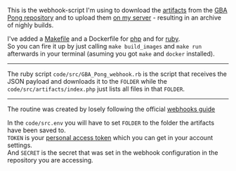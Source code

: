 This is the webhook-script I'm using to download the [artifacts](https://docs.github.com/en/actions/using-workflows/storing-workflow-data-as-artifacts) from the [GBA Pong repository](https://github.com/tolik518/GBA_Pong) and to upload them [on my server](https://returnnull.de/github/GBA_Pong/) - resulting in an archive of nighly builds.

I've added a [Makefile](/Makefile) and a Dockerfile for [php](/docker/php/Dockerfile) and for [ruby](/docker/ruby/Dockerfile).  
So you can fire it up by just calling `make build_images` and `make run` afterwards in your terminal (asuming you got `make` and `docker` installed).

________

The ruby script `code/src/GBA_Pong_webhook.rb` is the script that receives the JSON payload and downloads it to the `FOLDER` while the `code/src/artifacts/index.php` just lists all files in that `FOLDER`.

________

The routine was created by losely following the official [webhooks guide](https://docs.github.com/en/developers/webhooks-and-events/webhooks/about-webhooks)

In the `code/src.env` you will have to set `FOLDER` to the folder the artifacts have been saved to.   
`TOKEN` is your [personal access token](https://github.com/settings/tokens) which you can get in your account settings.   
And `SECRET` is the secret that was set in the webhook configuration in the repository you are accessing.